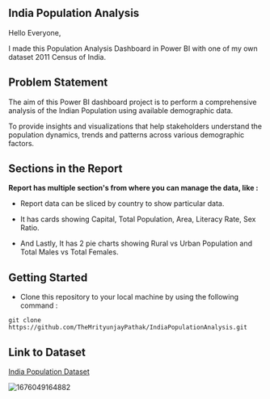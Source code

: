 ## India Population Analysis

Hello Everyone,

I made this Population Analysis Dashboard in Power BI with one of my own dataset 2011 Census of India.

## Problem Statement

The aim of this Power BI dashboard project is to perform a comprehensive analysis of the Indian Population using available demographic data. 

To provide insights and visualizations that help stakeholders understand the population dynamics, trends and patterns across various demographic factors.

## Sections in the Report

**Report has multiple section's from where you can manage the data, like :**

- Report data can be sliced by country to show particular data.

- It has cards showing Capital, Total Population, Area, Literacy Rate, Sex Ratio.

- And Lastly, It has 2 pie charts showing Rural vs Urban Population and Total Males vs Total Females.

## Getting Started

- Clone this repository to your local machine by using the following command :
```
git clone https://github.com/TheMrityunjayPathak/IndiaPopulationAnalysis.git
```

## Link to Dataset
[India Population Dataset](https://www.kaggle.com/datasets/themrityunjaypathak/2011-census-of-india)

![1676049164882](https://github.com/TheMrityunjayPathak/IndiaPopulationAnalysis/assets/123563634/82451fc0-0216-4a76-807f-6b03d6a70a1b)
